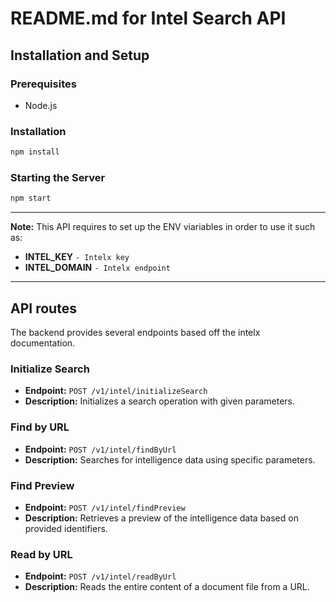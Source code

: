 
# README.md for Intel Search API

## Installation and Setup

### Prerequisites

- Node.js

### Installation

```bash
npm install
```

### Starting the Server

```bash
npm start
```

---

**Note:** This API requires to set up the ENV viariables in order to use it such as:

- **INTEL_KEY** `- Intelx key`
- **INTEL_DOMAIN** `- Intelx endpoint`

---

## API routes

The backend provides several endpoints based off the intelx documentation.

### Initialize Search

- **Endpoint:** `POST /v1/intel/initializeSearch`
- **Description:** Initializes a search operation with given parameters.

### Find by URL

- **Endpoint:** `POST /v1/intel/findByUrl`
- **Description:** Searches for intelligence data using specific parameters.

### Find Preview

- **Endpoint:** `POST /v1/intel/findPreview`
- **Description:** Retrieves a preview of the intelligence data based on provided identifiers.

### Read by URL

- **Endpoint:** `POST /v1/intel/readByUrl`
- **Description:** Reads the entire content of a document file from a URL.
